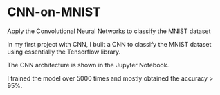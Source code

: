 # CNN-on-MNIST
Apply the Convolutional Neural Networks to classify the MNIST dataset

In my first project with CNN, I built a CNN to classify the MNIST dataset using essentially the Tensorflow library.

The CNN architecture is shown in the Jupyter Notebook.

I trained the model over 5000 times and mostly obtained the accuracy > 95%.

